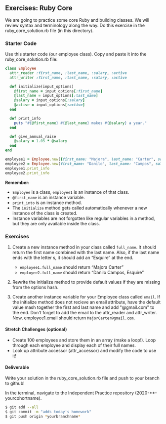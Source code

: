 ## Exercises: Ruby Core

We are going to practice some core Ruby and building classes. We will review syntax and terminology along the way. Do this exercise in the ruby_core_solution.rb file (in this directory). 

### Starter Code

Use this starter code (our employee class). Copy and paste it into the ruby_core_solution.rb file:
 
```ruby
class Employee
  attr_reader :first_name, :last_name, :salary, :active
  attr_writer :first_name, :last_name, :salary, :active

  def initialize(input_options)
    @first_name = input_options[:first_name]
    @last_name = input_options[:last_name]
    @salary = input_options[:salary]
    @active = input_options[:active]
  end

  def print_info
    puts "#{@first_name} #{@last_name} makes #{@salary} a year."
  end

  def give_annual_raise
    @salary = 1.05 * @salary
  end
end

employee1 = Employee.new({first_name: "Majora", last_name: "Carter", salary: 80000, active: true})
employee2 = Employee.new(first_name: "Danilo", last_name: "Campos", salary: 70000, active: true)
employee1.print_info
employee2.print_info
```

**Remember:** 
- `Employee` is a class, `employee1` is an instance of that class. 
- `@first_name` is an instance variable. 
- `print_into` is an instance method.
- The `initialize` method gets called automatically whenever a new instance of the class is created.
- Instance variables are not forgotten like regular variables in a method, but they are only available inside the class.

### Exercises

1. Create a new instance method in your class called `full_name`. It should return the first name combined with the last name. Also, if the last name ends with the letter s, it should add an “Esquire” at the end. 
    * `employee1.full_name` should return “Majora Carter”
    * `employee2.full_name` should return “Danilo Campos, Esquire”

2. Rewrite the initialize method to provide default values if they are missing from the options hash.

3. Create another instance variable for your Employee class called `email`. If the initialize method does not recieve an email attribute, have the default value mash together the first and last name and add "@gmail.com" to the end. Don't forget to add the email to the attr_reader and attr_writer. Now, employee1.email should return `MajorCarter@gmail.com`.


#### Stretch Challenges (optional)

* Create 100 employees and store them in an array (make a loop!). Loop through each employee and display each of their full names.
* Look up attribute accessor (attr_accessor) and modify the code to use it! 


#### Deliverable

Write your solution in the ruby_core_solution.rb file and push to your branch to github! 

In the terminal, navigate to the Independent Practice repository (2020-**-yourcohortname). 
```bash
$ git add --all
$ git commit -m "adds today's homework"
$ git push origin *yourbranchname*
```
